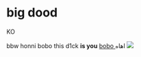 # big dood
KO

<title>
  Dackar
</title>
bbw
<html>
  honni
  bobo
  </html>
this d1ck <b>is you</b>
<a href="https://www.mohmal.com/ar/inbox"> bobo </a>
اهاه 

<body>
 <img src="![image](https://user-images.githubusercontent.com/99249323/152989025-b2c1a8b9-c976-4846-ba85-6ce31461f396.jpeg)">
  </body>
